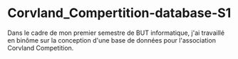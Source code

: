 # Corvland_Compertition-database-S1
Dans le cadre de mon premier semestre de BUT informatique, j'ai travaillé en binôme sur la conception d'une base de données pour l'association Corvland Competition.
